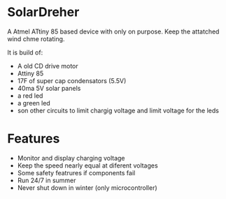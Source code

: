 # SolarDreher
A Atmel ATtiny 85 based device with only on purpose. Keep the attatched wind chme rotating.

It is build of:
* A old CD drive motor
* Attiny 85
* 17F of super cap condensators (5.5V)
* 40ma 5V solar panels
* a red led
* a green led
* son other circuits to limit chargig voltage and limit voltage for the leds

# Features
* Monitor and display charging voltage
* Keep the speed nearly equal at diferent voltages
* Some safety featrures if components fail
* Run 24/7 in summer
* Never shut down in winter (only microcontroller)
